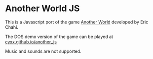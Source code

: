 
# Another World JS

This is a Javascript port of the game <a href="https://www.mobygames.com/game/out-of-this-world">Another World</a> developed by Eric Chahi.

The DOS demo version of the game can be played at [cyxx.github.io/another_js](http://cyxx.github.io/another_js)

Music and sounds are not supported.
